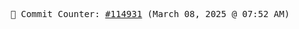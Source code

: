 <p align="center">
    <samp>
        📮 Commit Counter: <a href="https://github.com/Javascript-void0/Javascript-void0/commits/main">#114931</a> (March 08, 2025 @ 07:52 AM)
    </samp>
</p>